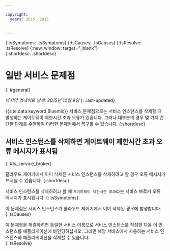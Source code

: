 ```yaml
---

copyright:
  years: 2015, 2015


---
```



{:tsSymptoms: .tsSymptoms}
{:tsCauses: .tsCauses}
{:tsResolve: .tsResolve}
{:new_window: target="_blank"}  
{:shortdesc: .shortdesc}


# 일반 서비스 문제점
{: #general}

*마지막 업데이트 날짜: 2015년 12월 9일*
{: .last-updated}

{{site.data.keyword.Bluemix}} 서비스 문제점으로는 서비스 인스턴스를 삭제할 때 발생하는 게이트웨이 제한시간 초과 오류가 있습니다. 그러나 대부분의 경우 몇 가지 간단한 단계를 수행하여 이러한 문제점에서 복구할 수 있습니다.
{:shortdesc}

## 서비스 인스턴스를 삭제하면 게이트웨이 제한시간 초과 오류 메시지가 표시됨
{: #ts_service_broker}

클라우드 제어기에서 이미 삭제된 서비스 인스턴스를 삭제하려고 할 경우 오류 메시지가 표시될 수 있습니다.
{:shortdesc}


서비스 인스턴스를 삭제하려고 할 때 ```게이트웨이 제한시간 초과```라는 서비스 브로커 오류 메시지가 표시됩니다.
{: tsSymptoms}


이 문제점은 서비스 인스턴스가 클라우드 제어기에서 이미 삭제된 경우에 발생합니다.
{: tsCauses}


이 문제점을 해결하려면 동일한 서비스 이름으로 서비스 인스턴스를 작성한 다음 이 인스턴스를 애플리케이션에 바인딩하십시오. 그러면 해당 서비스에서 사용하는 서비스 인스턴스와 애플리케이션을 삭제할 수 있습니다.    
{: tsResolve}
